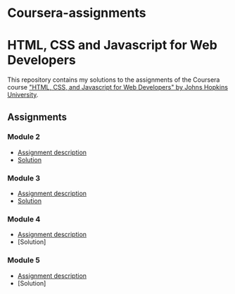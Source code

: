 # Coursera-assignments
# HTML, CSS and Javascript for Web Developers 

This repository contains my solutions to the assignments of the Coursera course
["HTML, CSS, and Javascript for Web Developers" by Johns Hopkins University](https://www.coursera.org/learn/html-css-javascript-for-web-developers).

## Assignments

### Module 2
* [Assignment description](descriptions/assignment2/Assignment-2.md)
* [Solution](https://juns19.github.io/module2_solution/index.html)

### Module 3
* [Assignment description](./descriptions/assignment3/Assignment-3.md)
* [Solution](https://juns19.github.io/module3_solution/)

### Module 4
* [Assignment description](./descriptions/assignment4/Assignment-4.md)
* [Solution]

### Module 5
* [Assignment description](./descriptions/assignment5/Assignment-5.md)
* [Solution]

